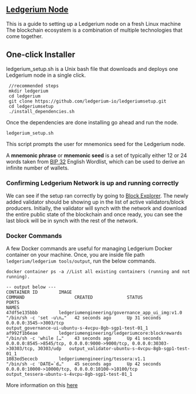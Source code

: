 ## [Ledgerium Node](https://docs.ledgerium.io/docs/ledgerium-masternode)
This is a  guide to setting up a Ledgerium node on a fresh Linux machine The blockchain ecosystem is a combination of multiple technologies that come together.

## One-click Installer

ledgerium_setup.sh is a Unix bash file that downloads and deploys one Ledgerium node in a single click.
``` 
 //recommended steps
 mkdir ledgerium
 cd ledgerium
 git clone https://github.com/ledgerium-io/ledgeriumsetup.git
 cd ledgeriumsetup
 ./install_dependencies.sh
 ```
 Once the dependencies are done installing go ahead and run the node.
 ```
 ledgerium_setup.sh 
```
This script prompts the user for mnemonics seed for the Ledgerium node.

A __mnemonic phrase__ or __mnemonic seed__ is a set of typically either 12 or 24 words taken from [BIP 32](https://github.com/bitcoin/bips/blob/master/bip-0032.mediawiki) English Wordlist, which can be used to derive an infinite number of wallets. 

### Confirming Ledgerium Network is up and running correctly

We can see if the setup ran correctly by going to [Block Explorer](https://testnet.ledgerium.net:2000). The newly added validator should be showing up in the list of active validators/block producers. Initially, the validator will synch with the network and download the entire public state of the blockchain and once ready, you can see the last block will be in synch with the rest of the network.
### Docker Commands

A few Docker commands are useful for managing Ledgerium Docker container on your machine.
Once, you are inside file path `ledgerium/ledgerium tools/output`, run the below commands.

```
docker container ps -a //List all existing containers (running and not running).

-- output below ---
CONTAINER ID        IMAGE                                             COMMAND                   CREATED             STATUS              PORTS                                                                                 NAMES
47df5e135bbb        ledgeriumengineering/governance_app_ui_img:v1.0   "/bin/sh -c 'set -u\n…"   42 seconds ago      Up 31 seconds       0.0.0.0:3545->3003/tcp                                                                output_governance-ui-ubuntu-s-4vcpu-8gb-sgp1-test-01_1
af992f1b6eae        ledgeriumengineering/ledgeriumcore:blockrewards   "/bin/sh -c 'while […"    43 seconds ago      Up 41 seconds       0.0.0.0:8545->8545/tcp, 0.0.0.0:9000->9000/tcp, 0.0.0.0:30303->30303/tcp, 30303/udp   output_validator-ubuntu-s-4vcpu-8gb-sgp1-test-01_1
1083ed5ececb        ledgeriumengineering/tessera:v1.1                 "/bin/sh -c 'DATE=`d…"    45 seconds ago      Up 42 seconds       0.0.0.0:10000->10000/tcp, 0.0.0.0:10100->10100/tcp                                    output_tessera-ubuntu-s-4vcpu-8gb-sgp1-test-01_1
```
More information on this [here](https://docs.ledgerium.io/docs/ledgerium-masternode)